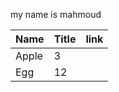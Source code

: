 my name is mahmoud



| Name |   Title    |link   |
|-----|-------------|-------|
|Apple|3            |       |
|Egg  |12           |       |
